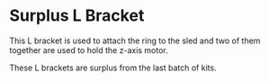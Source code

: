 # Surplus L Bracket

This L bracket is used to attach the ring to the sled and two of them together are used to hold the z-axis motor. 

These L brackets are surplus from the last batch of kits.
